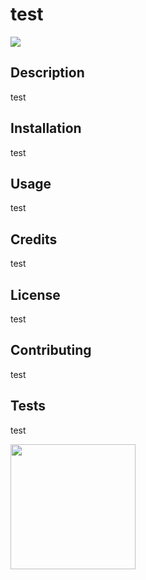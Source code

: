    
  # test

  <img src="test">

  ## Description 

  test

  ## Installation

  test

  ## Usage

  test

  ## Credits

  test

  ## License

  test

  ## Contributing

  test

  ## Tests

  test

  <img src="https://avatars0.githubusercontent.com/u/59675897?v=4" height="200" width="200">
  
  